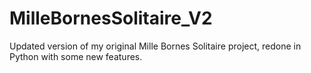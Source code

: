 # MilleBornesSolitaire_V2
Updated version of my original Mille Bornes Solitaire project, redone in Python with some new features.
